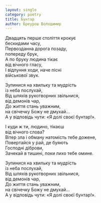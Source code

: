 ```yaml
---
layout: single
category: poetry
title: Бунтар
author: Бреурош Володимир
---
```


Двадцять перше століття крокує  
бескидами часу,  
Первозданна дорога позаду,  
попереду брук,  
А по бруку людина тікає  
від вічного гласу,  
І відлуння ходи, наче пісні  
військової звук.  

Зупинися на хвильку та мудрість  
із неба послухай,  
Від шляхів рукотворних звільнися,  
від демонів чар,  
До життя стань уважним,  
на свічечку Божу не дмухай…  
А у відповідь чути: «Я долі своєї бунтар!».  

І куди ж ти, людино, тікаєш  
від вічного слова?  
Вітер зла і обману натомість тебе дожене,  
Повертайся у рай, де буяють  
Господні діброви,  
Зачекай в тишині, поки лихо тебе омине.  

Зупинися на хвильку та мудрість  
із неба послухай,  
Від шляхів рукотворних звільнися,  
від демонів чар,  
До життя стань уважним,  
на свічечку Божу не дмухай…  
А у відповідь чути: «Я долі своєї бунтар!».  
